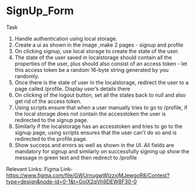 # SignUp_Form

Task
1. Handle authentication using local storage.
2. Create a ui as shown in the image ,make 2 pages - signup and profile
3. On clicking signup, use local storage to create the state of the user.
4. The state of the user saved in localstorage should contain all the properties of the user, plus should also consist of an access token - let this access token be    a random 16-byte string generated by you randomly.
5. Once there is the state of user in the localstorage, redirect the user to a page called /profile. Display user’s details there
6. On clicking of the logout button, set all the states back to null and also get rid of the access token.
7. Using scripts ensure that when a user manually tries to go to /profile, if the local storage does not contain the accesstoken the user is redirected to the signup    page.
8. Similarly if the localstorage has an accesstoken and tries to go to the signup page, using scripts ensures that the user can't do so and is redirected to the        profile page.
9. Show success and errors as well as shown in the UI. All fields are mandatory for signup and similarly on successfully signing up show the message in green text      and then redirect to /profile

Relevant Links:
Figma Link- https://www.figma.com/file/GWUrnugwWlzzxjMJewgoR8/Contest?type=design&node-id=0-1&t=GolX2qVh9DEW8F30-0









